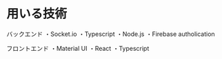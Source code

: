 # 用いる技術

バックエンド
・Socket.io
・Typescript
・Node.js
・Firebase autholication

フロントエンド
・Material UI
・React 
・Typescript
